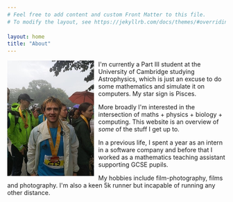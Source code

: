 ```yaml
---
# Feel free to add content and custom Front Matter to this file.
# To modify the layout, see https://jekyllrb.com/docs/themes/#overriding-theme-defaults

layout: home
title: "About"
---
```


<img src="/images/running.jpg" alt="portrait photo of me - mid 20s male, slim build. Medium length hair" style="width:200px; float:left; padding-right:10px"/>

I'm currently a Part III student at the University of Cambridge studying Astrophysics, which is just an excuse to do some mathematics and simulate it on computers. My star sign is Pisces. 

More broadly I'm interested in the intersection of maths + physics + biology + computing. This website is an overview of *some* of the stuff I get up to.

In a previous life, I spent a year as an intern in a software company and before that I worked as a mathematics teaching assistant supporting GCSE pupils. 

My hobbies include film-photography, films and photography. I'm also a keen 5k runner but incapable of running any other distance.



